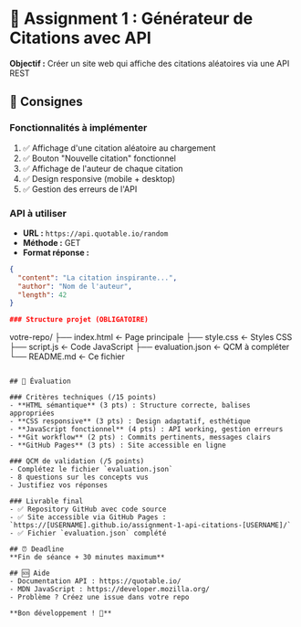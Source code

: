 # 💬 Assignment 1 : Générateur de Citations avec API

**Objectif :** Créer un site web qui affiche des citations aléatoires via une API REST

## 🎯 Consignes

### Fonctionnalités à implémenter
1. ✅ Affichage d'une citation aléatoire au chargement
2. ✅ Bouton "Nouvelle citation" fonctionnel  
3. ✅ Affichage de l'auteur de chaque citation
4. ✅ Design responsive (mobile + desktop)
5. ✅ Gestion des erreurs de l'API

### API à utiliser
- **URL :** `https://api.quotable.io/random`
- **Méthode :** GET
- **Format réponse :**
```json
{
  "content": "La citation inspirante...",
  "author": "Nom de l'auteur",
  "length": 42
}

### Structure projet (OBLIGATOIRE)
```
votre-repo/
├── index.html          ← Page principale
├── style.css           ← Styles CSS
├── script.js           ← Code JavaScript
├── evaluation.json     ← QCM à compléter
└── README.md           ← Ce fichier
```

## 📝 Évaluation

### Critères techniques (/15 points)
- **HTML sémantique** (3 pts) : Structure correcte, balises appropriées
- **CSS responsive** (3 pts) : Design adaptatif, esthétique
- **JavaScript fonctionnel** (4 pts) : API working, gestion erreurs
- **Git workflow** (2 pts) : Commits pertinents, messages clairs
- **GitHub Pages** (3 pts) : Site accessible en ligne

### QCM de validation (/5 points)
- Complétez le fichier `evaluation.json`
- 8 questions sur les concepts vus
- Justifiez vos réponses

### Livrable final
- ✅ Repository GitHub avec code source
- ✅ Site accessible via GitHub Pages : `https://[USERNAME].github.io/assignment-1-api-citations-[USERNAME]/`
- ✅ Fichier `evaluation.json` complété

## ⏰ Deadline
**Fin de séance + 30 minutes maximum**

## 🆘 Aide
- Documentation API : https://quotable.io/
- MDN JavaScript : https://developer.mozilla.org/
- Problème ? Créez une issue dans votre repo

**Bon développement ! 🚀**

